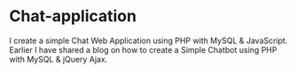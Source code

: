 # Chat-application
I create a simple Chat Web Application using PHP with MySQL &amp; JavaScript. Earlier I have shared a blog on how to create a Simple Chatbot using PHP with MySQL &amp; jQuery Ajax.
